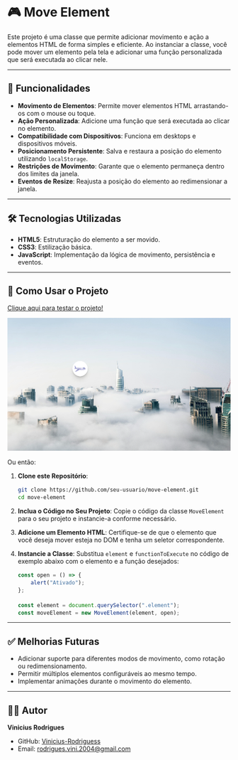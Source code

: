 # 🎮 **Move Element**

Este projeto é uma classe que permite adicionar movimento e ação a elementos HTML de forma simples e eficiente. Ao instanciar a classe, você pode mover um elemento pela tela e adicionar uma função personalizada que será executada ao clicar nele.

---

## 🚀 **Funcionalidades**

- **Movimento de Elementos**: Permite mover elementos HTML arrastando-os com o mouse ou toque.
- **Ação Personalizada**: Adicione uma função que será executada ao clicar no elemento.
- **Compatibilidade com Dispositivos**: Funciona em desktops e dispositivos móveis.
- **Posicionamento Persistente**: Salva e restaura a posição do elemento utilizando `localStorage`.
- **Restrições de Movimento**: Garante que o elemento permaneça dentro dos limites da janela.
- **Eventos de Resize**: Reajusta a posição do elemento ao redimensionar a janela.

---

## 🛠️ **Tecnologias Utilizadas**

- **HTML5**: Estruturação do elemento a ser movido.
- **CSS3**: Estilização básica.
- **JavaScript**: Implementação da lógica de movimento, persistência e eventos.

---

## 🔧 **Como Usar o Projeto**

<a href="https://vinicius-rodriguess.github.io/Interactive-Element/" target="_blank">Clique aqui para testar o projeto!</a>

<img src="./src/img/Move Element.png"/>

Ou então:

1. **Clone este Repositório**:

    ```bash
    git clone https://github.com/seu-usuario/move-element.git
    cd move-element
    ```

2. **Inclua o Código no Seu Projeto**:
    Copie o código da classe `MoveElement` para o seu projeto e instancie-a conforme necessário.

3. **Adicione um Elemento HTML**:
    Certifique-se de que o elemento que você deseja mover esteja no DOM e tenha um seletor correspondente.

4. **Instancie a Classe**:
    Substitua `element` e `functionToExecute` no código de exemplo abaixo com o elemento e a função desejados:

    ```javascript
    const open = () => {
        alert("Ativado");
    };

    const element = document.querySelector(".element");
    const moveElement = new MoveElement(element, open);
    ```

---

## ✅ **Melhorias Futuras**

- Adicionar suporte para diferentes modos de movimento, como rotação ou redimensionamento.
- Permitir múltiplos elementos configuráveis ao mesmo tempo.
- Implementar animações durante o movimento do elemento.

---

## 👨‍💻 **Autor**

**Vinicius Rodrigues**

- GitHub: [Vinicius-Rodriguess](https://github.com/Vinicius-Rodriguess)
- Email: rodrigues.vini.2004@gmail.com
